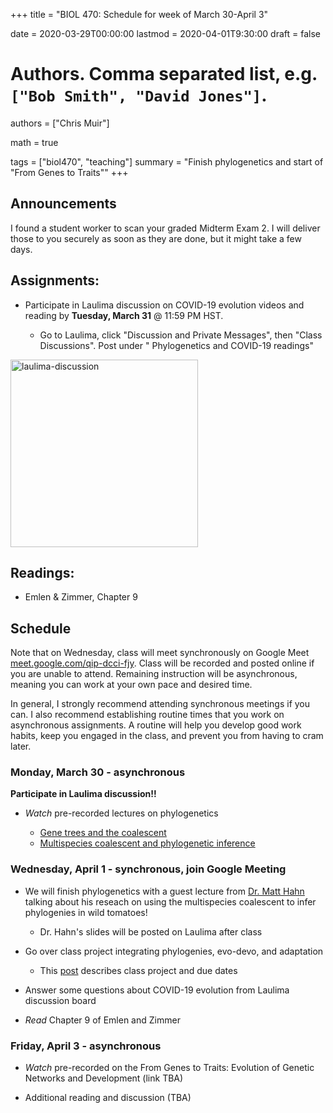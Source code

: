 +++
title = "BIOL 470: Schedule for week of March 30-April 3"

date = 2020-03-29T00:00:00
lastmod = 2020-04-01T9:30:00
draft = false

# Authors. Comma separated list, e.g. `["Bob Smith", "David Jones"]`.
authors = ["Chris Muir"]

math = true

tags = ["biol470", "teaching"]
summary = "Finish phylogenetics and start of \"From Genes to Traits\""
+++

## Announcements

I found a student worker to scan your graded Midterm Exam 2. I will deliver those to you securely as soon as they are done, but it might take a few days.

## Assignments:

* Participate in Laulima discussion on COVID-19 evolution videos and reading by  **Tuesday, March 31** @ 11:59 PM HST.

  - Go to Laulima, click "Discussion and Private Messages", then "Class Discussions". Post under "	Phylogenetics and COVID-19 readings"

<img alt = 'laulima-discussion' width='300' src='/img/laulima-discussion.png' ALIGN = 'center'/>

## Readings:

* Emlen & Zimmer, Chapter 9

## Schedule

Note that on Wednesday, class will meet synchronously on Google Meet [meet.google.com/qip-dcci-fjy](https://meet.google.com/qip-dcci-fjy). Class will be recorded and posted online if you are unable to attend. Remaining instruction will be asynchronous, meaning you can work at your own pace and desired time.

In general, I strongly recommend attending synchronous meetings if you can. I also recommend establishing routine times that you work on asynchronous assignments. A routine will help you develop good work habits, keep you engaged in the class, and prevent you from having to cram later.

### Monday, March 30 - asynchronous

**Participate in Laulima discussion!!**

* *Watch* pre-recorded lectures on phylogenetics

  - [Gene trees and the coalescent](https://drive.google.com/file/d/1XMvwHcA9pPkynzVVKAOAi2jOIxbY2D7H/view?usp=sharing)
  - [Multispecies coalescent and phylogenetic inference](https://drive.google.com/file/d/1fE18hmT4n9qPTut_Hxhm4qpqpnXqpu5c/view?usp=sharing)

### Wednesday, April 1 - synchronous, join Google Meeting

* We will finish phylogenetics with a guest lecture from [Dr. Matt Hahn](https://hahnlab.sitehost.iu.edu/) talking about his reseach on using the multispecies coalescent to infer phylogenies in wild tomatoes!

  - Dr. Hahn's slides will be posted on Laulima after class

* Go over class project integrating phylogenies, evo-devo, and adaptation 

  - This [post](https://cdmuir.netlify.com/post/2020-04-01-biol470-class-project) describes class project and due dates

* Answer some questions about COVID-19 evolution from Laulima discussion board

* *Read* Chapter 9 of Emlen and Zimmer

### Friday, April 3 - asynchronous

* *Watch* pre-recorded on the From Genes to Traits: Evolution of Genetic Networks and Development (link TBA)

* Additional reading and discussion (TBA)

